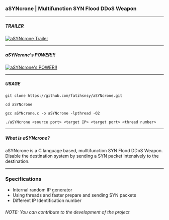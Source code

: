 ###  aSYNcrone | Multifunction SYN Flood DDoS Weapon

------------
##### TRAILER

[![aSYNcrone Trailer](https://i.hizliresim.com/zGzg2R.gif "aSYNcrone Trailer")](https://i.hizliresim.com/zGzg2R.gif "aSYNcrone Trailer")

------------
##### aSYNcrone's POWER!!!

[![aSYNcrone's POWER!!](https://i.hizliresim.com/bvojkY.gif "aSYNcrone Trailer")](https://i.hizliresim.com/bvojkY.gif "aSYNcrone Trailer")

------------

##### USAGE
`git clone https://github.com/fatihsnsy/aSYNcrone.git`

`cd aSYNcrone`

`gcc aSYNcrone.c -o aSYNcrone -lpthread -O2`

`./aSYNcrone <source port> <target IP> <target port> <thread number>`


------------
##### What is aSYNcrone?
aSYNcrone is a C language based, mulltifunction SYN Flood DDoS Weapon. Disable the destination system by sending a SYN packet intensively to the destination. 

------------
### Specifications
- Internal random IP generator
- Using threads and faster prepare and sending SYN packets
- Different IP Identification number

###### NOTE: You can contribute to the development of the project

